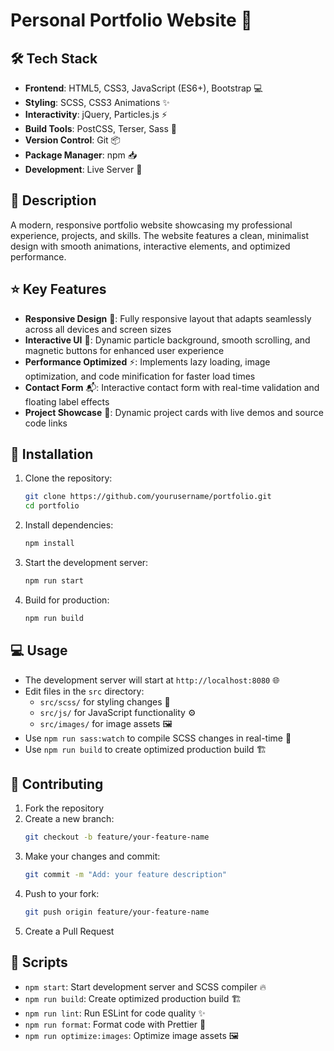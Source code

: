# Personal Portfolio Website 🎨

## 🛠 Tech Stack
- **Frontend**: HTML5, CSS3, JavaScript (ES6+), Bootstrap 💻
- **Styling**: SCSS, CSS3 Animations ✨
- **Interactivity**: jQuery, Particles.js ⚡
- **Build Tools**: PostCSS, Terser, Sass 🔧
- **Version Control**: Git 📦
- **Package Manager**: npm 📥
- **Development**: Live Server 🔄

## 📝 Description
A modern, responsive portfolio website showcasing my professional experience, projects, and skills. The website features a clean, minimalist design with smooth animations, interactive elements, and optimized performance.

## ⭐ Key Features
- **Responsive Design** 📱: Fully responsive layout that adapts seamlessly across all devices and screen sizes
- **Interactive UI** 🎯: Dynamic particle background, smooth scrolling, and magnetic buttons for enhanced user experience
- **Performance Optimized** ⚡: Implements lazy loading, image optimization, and code minification for faster load times
- **Contact Form** 📬: Interactive contact form with real-time validation and floating label effects
- **Project Showcase** 🎨: Dynamic project cards with live demos and source code links

## 🚀 Installation
1. Clone the repository:
   ```bash
   git clone https://github.com/yourusername/portfolio.git
   cd portfolio
   ```

2. Install dependencies:
   ```bash
   npm install
   ```

3. Start the development server:
   ```bash
   npm run start
   ```

4. Build for production:
   ```bash
   npm run build
   ```

## 💻 Usage
- The development server will start at `http://localhost:8080` 🌐
- Edit files in the `src` directory:
  - `src/scss/` for styling changes 🎨
  - `src/js/` for JavaScript functionality ⚙️
  - `src/images/` for image assets 🖼️
- Use `npm run sass:watch` to compile SCSS changes in real-time 👀
- Use `npm run build` to create optimized production build 🏗️

## 🤝 Contributing
1. Fork the repository
2. Create a new branch:
   ```bash
   git checkout -b feature/your-feature-name
   ```
3. Make your changes and commit:
   ```bash
   git commit -m "Add: your feature description"
   ```
4. Push to your fork:
   ```bash
   git push origin feature/your-feature-name
   ```
5. Create a Pull Request

## 📜 Scripts
- `npm start`: Start development server and SCSS compiler 🔥
- `npm run build`: Create optimized production build 🏗️
- `npm run lint`: Run ESLint for code quality ✨
- `npm run format`: Format code with Prettier 🎨
- `npm run optimize:images`: Optimize image assets 🖼️
